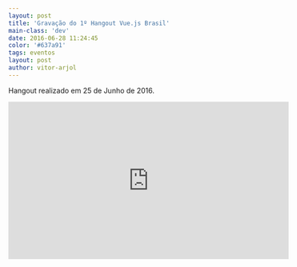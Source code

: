 ```yaml
---
layout: post
title: 'Gravação do 1º Hangout Vue.js Brasil'
main-class: 'dev'
date: 2016-06-28 11:24:45 
color: '#637a91'
tags: eventos
layout: post
author: vitor-arjol
---
```


Hangout realizado em 25 de Junho de 2016.

<iframe width="560" height="315" src="https://www.youtube.com/embed/gxiia9lQ3Ac" frameborder="0" allowfullscreen></iframe>
